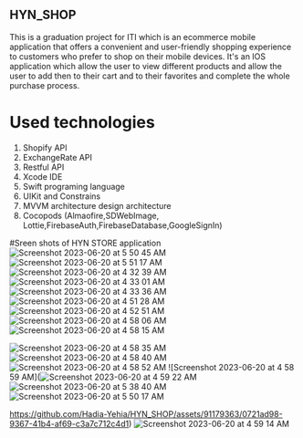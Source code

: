 ## HYN_SHOP
This is a graduation project for ITI which is an ecommerce mobile application that offers a convenient and user-friendly shopping experience to customers who prefer to shop on their mobile devices.
It's an IOS application which allow the user to view different products and allow the user to add then to their cart and to their favorites and complete the whole purchase process.  
# Used technologies 
1) Shopify API
2) ExchangeRate API
3) Restful API
4) Xcode IDE
5) Swift programing language
6) UIKit and Constrains
7) MVVM architecture design architecture 
9) Cocopods (Almaofire,SDWebImage, Lottie,FirebaseAuth,FirebaseDatabase,GoogleSignIn)

#Sreen shots of HYN STORE application
![Screenshot 2023-06-20 at 5 50 45 AM](https://github.com/Hadia-Yehia/HYN_SHOP/assets/91179363/9f3445a8-3a2a-47ff-bd27-e405c294bb25)
![Screenshot 2023-06-20 at 5 51 17 AM](https://github.com/Hadia-Yehia/HYN_SHOP/assets/91179363/baa06108-a22b-40f2-ba8b-7d0914773ec7)
![Screenshot 2023-06-20 at 4 32 39 AM](https://github.com/Hadia-Yehia/HYN_SHOP/assets/91179363/a30ca006-1baf-4061-8dfc-ac59680ea19b)
![Screenshot 2023-06-20 at 4 33 01 AM](https://github.com/Hadia-Yehia/HYN_SHOP/assets/91179363/c093e8e5-a997-420c-8e7c-455346ba1565)
![Screenshot 2023-06-20 at 4 33 36 AM](https://github.com/Hadia-Yehia/HYN_SHOP/assets/91179363/8dc8c4bd-7f73-410e-9d12-29cefa3d881e)
![Screenshot 2023-06-20 at 4 51 28 AM](https://github.com/Hadia-Yehia/HYN_SHOP/assets/91179363/6b441c51-f5a8-4e20-8b39-2438bc68c6ce)
![Screenshot 2023-06-20 at 4 52 51 AM](https://github.com/Hadia-Yehia/HYN_SHOP/assets/91179363/872c0a63-8e1c-4d11-9eaa-f7801b1b399c)
![Screenshot 2023-06-20 at 4 58 06 AM](https://github.com/Hadia-Yehia/HYN_SHOP/assets/91179363/6b3cafed-4516-407b-9c51-12a8b3765ffa)![Screenshot 2023-06-20 at 4 58 15 AM](https://github.com/Hadia-Yehia/HYN_SHOP/assets/91179363/8c7565ce-09f9-423e-a206-a80375187926)

![Screenshot 2023-06-20 at 4 58 35 AM](https://github.com/Hadia-Yehia/HYN_SHOP/assets/91179363/84d4b43f-83d3-4a2f-9733-dc169fd0b814)
![Screenshot 2023-06-20 at 4 58 40 AM](https://github.com/Hadia-Yehia/HYN_SHOP/assets/91179363/bd929203-a434-41b5-8955-8bd3aa6b4d5a)
![Screenshot 2023-06-20 at 4 58 52 AM](https://github.com/Hadia-Yehia/HYN_SHOP/assets/91179363/8af39fe7-7900-48de-a372-f649a901147b)
![Screenshot 2023-06-20 at 4 58 59 AM](![Screenshot 2023-06-20 at 4 59 22 AM](https://github.com/Hadia-Yehia/HYN_SHOP/assets/91179363/9ca19e3f-5a70-4616-9945-a84f2b0fb3e5)![Screenshot 2023-06-20 at 5 38 40 AM](https://github.com/Hadia-Yehia/HYN_SHOP/assets/91179363/df732dae-8c4e-4a55-97e2-3cfb45e04baa)![Screenshot 2023-06-20 at 5 50 17 AM](https://github.com/Hadia-Yehia/HYN_SHOP/assets/91179363/cd0d1ca3-f13c-4831-b634-5ca0606f9bf9)


https://github.com/Hadia-Yehia/HYN_SHOP/assets/91179363/0721ad98-9367-41b4-af69-c3a7c712c4d1)
![Screenshot 2023-06-20 at 4 59 14 AM](https://github.com/Hadia-Yehia/HYN_SHOP/assets/91179363/ec9242e3-1f93-4c29-8238-151eab52d74e)
